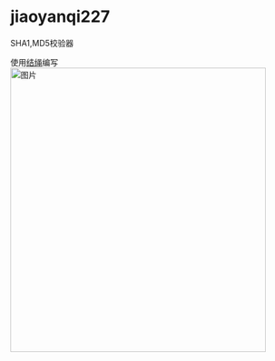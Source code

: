 # jiaoyanqi227
SHA1,MD5校验器

使用[结绳](https://www.coolapk.com/apk/250423)编写
<img src="https://i.loli.net/2020/06/26/GFLEY4UTshyVCc8.jpg" width = "450" alt="图片" height="500" align=center />
